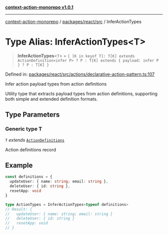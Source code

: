 [**context-action-monorepo v1.0.1**](../../../../README.md)

***

[context-action-monorepo](../../../../README.md) / [packages/react/src](../README.md) / InferActionTypes

# Type Alias: InferActionTypes\<T\>

> **InferActionTypes**&lt;`T`&gt; = `{ [K in keyof T]: T[K] extends ActionDefinition<infer P> ? P : T[K] extends { payload: infer P } ? P : T[K] }`

Defined in: [packages/react/src/actions/declarative-action-pattern.ts:107](https://github.com/mineclover/context-action/blob/cd08d4e3b87a65a1296f2b120f18fcabd78f2914/packages/react/src/actions/declarative-action-pattern.ts#L107)

Infer action payload types from action definitions

Utility type that extracts payload types from action definitions,
supporting both simple and extended definition formats.

## Type Parameters

### Generic type T

`T` *extends* [`ActionDefinitions`](ActionDefinitions.md)

Action definitions record

## Example

```typescript
const definitions = {
  updateUser: { name: string; email: string },
  deleteUser: { id: string },
  resetApp: void
}

type ActionTypes = InferActionTypes<typeof definitions>
// Result: {
//   updateUser: { name: string; email: string }
//   deleteUser: { id: string }
//   resetApp: void
// }
```

